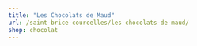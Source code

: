 ```yaml
---
title: "Les Chocolats de Maud"
url: /saint-brice-courcelles/les-chocolats-de-maud/
shop: chocolat
---
```


